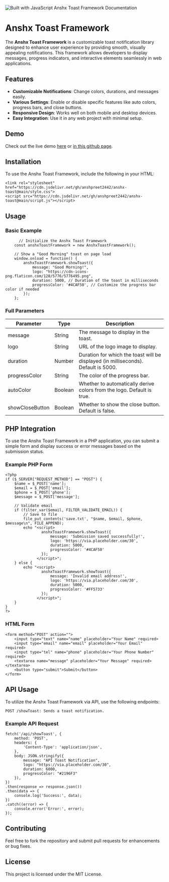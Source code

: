 ![Built with JavaScript](https://img.shields.io/badge/Built%20with-JavaScript-red?style=for-the-badge&logo=javascript)
  Anshx Toast Framework Documentation 

Anshx Toast Framework
=====================

The **Anshx Toast Framework** is a customizable toast notification library designed to enhance user experience by providing smooth, visually appealing notifications. This framework allows developers to display messages, progress indicators, and interactive elements seamlessly in web applications.

Features
--------

*   **Customizable Notifications**: Change colors, durations, and messages easily.
*   **Various Settings**: Enable or disable specific features like auto colors, progress bars, and close buttons.
*   **Responsive Design**: Works well on both mobile and desktop devices.
*   **Easy Integration**: Use it in any web project with minimal setup.

Demo
----

Check out the live demo [here](https://anshx.tech/af/form.php) or [in this github page](https://anshpreet2442.github.io/anshx-toast/test.html).

Installation
------------

To use the Anshx Toast Framework, include the following in your HTML:

    <link rel="stylesheet" href="https://cdn.jsdelivr.net/gh/anshpreet2442/anshx-toast@main/style.css">
    <script src="https://cdn.jsdelivr.net/gh/anshpreet2442/anshx-toast@main/script.js"></script>

Usage
-----

### Basic Example

          // Initialize the Anshx Toast Framework
        const anshxToastFramework = new AnshxToastFramework();

        // Show a "Good Morning" toast on page load
        window.onload = function() {
            anshxToastFramework.showToast({
                message: "Good Morning!",
                logo: "https://cdn-icons-png.flaticon.com/128/5776/5776495.png",
                duration: 5000, // Duration of the toast in milliseconds
                progressColor: '#4CAF50', // Customize the progress bar color if needed
            });
        };
     

### Full Parameters

| Parameter        | Type    | Description                                                            |
|------------------|---------|------------------------------------------------------------------------|
| message          | String  | The message to display in the toast.                                   |
| logo             | String  | URL of the logo image to display.                                     |
| duration         | Number  | Duration for which the toast will be displayed (in milliseconds). Default is 5000. |
| progressColor    | String  | The color of the progress bar.                                        |
| autoColor        | Boolean | Whether to automatically derive colors from the logo. Default is true. |
| showCloseButton   | Boolean | Whether to show the close button. Default is false.                   |


PHP Integration
---------------

To use the Anshx Toast Framework in a PHP application, you can submit a simple form and display success or error messages based on the submission status.

### Example PHP Form

    <?php
    if ($_SERVER["REQUEST_METHOD"] == "POST") {
        $name = $_POST['name'];
        $email = $_POST['email'];
        $phone = $_POST['phone'];
        $message = $_POST['message'];
    
        // Validate email
        if (filter_var($email, FILTER_VALIDATE_EMAIL)) {
            // Save to file
            file_put_contents('save.txt', "$name, $email, $phone, $message\n", FILE_APPEND);
            echo "<script>
                    anshxToastFramework.showToast({
                        message: 'Submission saved successfully!',
                        logo: 'https://via.placeholder.com/30',
                        duration: 5000,
                        progressColor: '#4CAF50'
                    });
                  </script>";
        } else {
            echo "<script>
                    anshxToastFramework.showToast({
                        message: 'Invalid email address!',
                        logo: 'https://via.placeholder.com/30',
                        duration: 5000,
                        progressColor: '#FF5733'
                    });
                  </script>";
        }
    }
    ?>

### HTML Form

    <form method="POST" action="">
        <input type="text" name="name" placeholder="Your Name" required>
        <input type="email" name="email" placeholder="Your Email" required>
        <input type="tel" name="phone" placeholder="Your Phone Number" required>
        <textarea name="message" placeholder="Your Message" required></textarea>
        <button type="submit">Submit</button>
    </form>

API Usage
---------

To utilize the Anshx Toast Framework via API, use the following endpoints:

    POST /showToast: Sends a toast notification.

### Example API Request

    fetch('/api/showToast', {
        method: 'POST',
        headers: {
            'Content-Type': 'application/json',
        },
        body: JSON.stringify({
            message: "API Toast Notification",
            logo: "https://via.placeholder.com/30",
            duration: 6000,
            progressColor: "#2196F3"
        }),
    })
    .then(response => response.json())
    .then(data => {
        console.log('Success:', data);
    })
    .catch((error) => {
        console.error('Error:', error);
    });

Contributing
------------

Feel free to fork the repository and submit pull requests for enhancements or bug fixes.

License
-------

This project is licensed under the MIT License.
